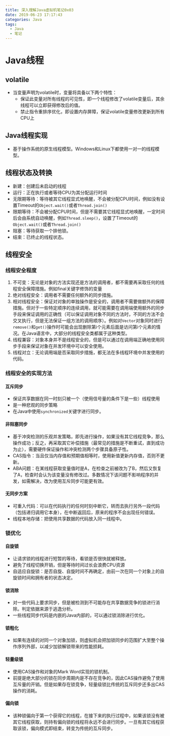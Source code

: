 ```yaml
---
title: 深入理解Java虚拟机笔记0x03
date: 2019-06-23 17:17:43
categories: Java
tags:
  - Java
  - 笔记
---
```


# Java线程

## volatile

- 当变量声明为volatile时，变量将具备以下两个特性：
  - 保证此变量对所有线程的可见性，即一个线程修改了volatile变量后，其余线程可以立即获得修改后的值。
  - 禁止指令重排序优化，即设置内存屏障，保证volatile变量修改更新到所有CPU上

## Java线程实现

- 基于操作系统的原生线程模型。Windows和Linux下都使用一对一的线程模型。

## 线程状态及转换

- 新建：创建后未启动的线程
- 运行：正在执行或者等待CPU为其分配运行时间
- 无限期等待：等待被其它线程显式地唤醒，不会被分配CPU时间，例如没有设置Timeout的```Object.wait()```或者```Thread.join()```
- 限期等待：不会被分配CPU时间，但是不需要其它线程显式地唤醒，一定时间后会由系统自动唤醒，例如```Thread.sleep()```，设置了Timeout的```Object.wait()```或者```Thread.join()```
- 阻塞：等待获取一个排他锁。
- 结束：已终止的线程状态。

## 线程安全

### 线程安全程度

1. 不可变：无论是对象的方法实现还是方法的调用者，都不需要再采取任何的线程安全保障措施。例如final关键字修饰的变量
2. 绝对线程安全：调用者不需要任何额外的同步措施。
3. 相对线程安全：保证对对象的单独操作是安全的，调用者不需要做额外的保障措施。但对于一些特定顺序的连续调用，就可能需要在调用端使用额外的同步手段来保证调用的正确性（可以保证调用对象不同的方法时，不同的方法不会交叉执行，但是无法保证一组方法的调用顺序）。例如对```Vector```对象同时进行```remove()```和```get()```操作时可能会出现删除第i个元素后面是访问第i个元素的情况。在Java语言中，大部分的线程安全类都属于这种类型。
4. 线程兼容：对象本身并不是线程安全的，但是可以通过在调用端正确地使用同步手段来保证对象在并发环境中可以安全使用。
5. 线程对立：无论调用端是否采取同步措施，都无法在多线程环境中并发使用的代码。

### 线程安全的实现方法

#### 互斥同步

- 保证共享数据在同一时刻只被一个（使用信号量的条件下是一些）线程使用
- 是一种悲观的同步策略
- 在Java中使用```synchronized```关键字进行同步。

#### 非阻塞同步

- 基于冲突检测的乐观并发策略，即先进行操作，如果没有其它线程竞争，那么操作成功；反之，再采取其它补偿措施（最常见的措施是不断重试，直到成功为止），需要硬件保证操作和冲突检测两个步骤具备原子性。
- CAS指令：当且仅当内存值和预期值相等时，使用新值更新内存值，否则不更新。
- ABA问题：在某线程获取变量值时是A，在检查之前被改为了B，然后又恢复了A，检查时会认为该变量没有修改过。多数情况下该问题不影响程序的并发，如需解决，改为使用互斥同步可能更有效。

#### 无同步方案

- 可重入代码：可以在代码执行的任何时刻中断它，转而去执行另外一段代码（包括递归调用它本身），在中断返回后，原来的程序不会出现任何错误。
- 线程本地存储：把使用共享数据的代码放入同一线程中。

### 锁优化

#### 自旋锁

- 让请求锁的线程进行短暂的等待，看锁是否很快就被释放。
- 避免了线程切换开销，但是等待时间过长会浪费CPU资源
- 自适应自旋锁：是否自旋、自旋时间不再确定，由前一次在同一个对象上的自旋锁时间和拥有者的状态决定。

#### 锁消除

- 对一些代码上要求同步，但是被检测到不可能存在共享数据竞争的锁进行消除。判定依据来源于逃逸分析。
- 一些线程同步代码是内嵌的Java内部的，可以通过锁消除进行优化。

#### 锁粗化

- 如果有连续的对同一个对象加锁，则虚拟机会把加锁同步的范围扩大至整个操作序列外部，以减少加锁解锁带来的性能损耗。

#### 轻量级锁

- 使用CAS操作和对象的Mark Word实现的锁机制。
- 前提是绝大部分的锁在同步周期内是不存在竞争的，因此CAS操作避免了使用互斥量的开销。但是如果存在锁竞争，轻量级锁比传统的互斥同步还多出CAS操作的消耗。

#### 偏向锁

- 该种锁偏向于第一个获得它的线程，在接下来的执行过程中，如果该锁没有被其它线程获取，则持有偏向锁的线程将永远不会进行同步。一旦有其它线程获取该锁，偏向模式即结束，转变为传统的互斥同步。